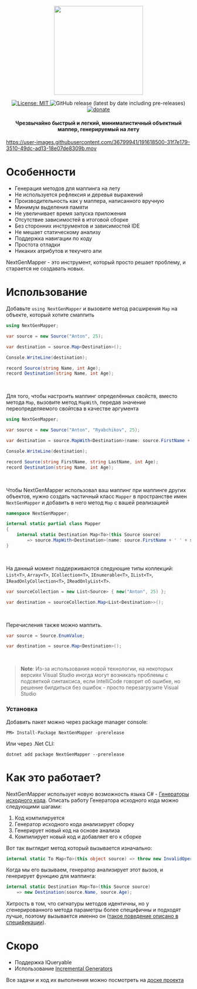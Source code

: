 <p align="center">
    <img src="https://user-images.githubusercontent.com/36799941/191375272-27b0034d-0418-44a6-95c6-802b863de2b3.svg" width="242" height="242">
</p>
<p align="center">
    <a href="https://opensource.org/licenses/MIT">
        <img src="https://img.shields.io/badge/License-MIT-yellow.svg" alt="License: MIT">
    </a>
    <img alt="GitHub release (latest by date including pre-releases)" src="https://img.shields.io/github/v/release/DedAnton/NextGenMapper?include_prereleases">
    <a href="https://vk.com/away.php?utf=1&to=https%3A%2F%2Fwww.tinkoff.ru%2Fcf%2F3ySZ9DEsxfL">
        <img src="https://img.shields.io/badge/%24-donate-9cf" alt="donate">
    </a>
    <h4 align="center">Чрезвычайно быстрый и легкий, минималистичный объектный маппер, генерируемый на лету</h4>
</p>

https://user-images.githubusercontent.com/36799941/191618500-31f7e179-3510-49dc-ad13-18e07de8309b.mov

# Особенности
 - Генерация методов для маппинга на лету
 - Не используется рефлексия и деревья выражений
 - Производительность как у маппера, написанного вручную
 - Минимум выделения памяти
 - Не увеличивает время запуска приложения
 - Отсутствие зависимостей в итоговой сборке
 - Без сторонних инструментов и зависимостей IDE
 - Не мешает статическому анализу
 - Поддержка навигации по коду
 - Простота отладки
 - Никаких атрибутов и текучего апи

NextGenMapper - это инструмент, который просто решает проблему, и старается не создавать новых. 

# Использование

Добавьте `using NextGenMapper` и вызовите метод расширения `Map` на объекте, который хотите смаппить
```c#
using NextGenMapper;

var source = new Source("Anton", 25);

var destination = source.Map<Destination>();

Console.WriteLine(destination);

record Source(string Name, int Age);
record Destination(string Name, int Age);
```
<br>

Для того, чтобы настроить маппинг определённых свойств, вместо метода `Map`, вызовите метод `MapWith`, передав значение переопределяемого свойтсва в качестве аргумента
```c#
using NextGenMapper;

var source = new Source("Anton", "Ryabchikov", 25);

var destination = source.MapWith<Destination>(name: source.FirstName + ' ' + source.LastName);

Console.WriteLine(destination);

record Source(string FirstName, string LastName, int Age);
record Destination(string Name, int Age);
```
<br>

Чтобы NextGenMapper использовал ваш маппинг при маппинге других объектов, нужно создать частичный класс `Mapper` в пространстве имен `NextGenMapper` и добавить в него метод `Map` с вашей реализацией
```c#
namespace NextGenMapper;

internal static partial class Mapper
{
    internal static Destination Map<To>(this Source source) 
        => source.MapWith<Destination>(name: source.FirstName + ' ' + source.LastName);
}
```
<br>

На данный момент поддерживаются следующие типы коллекций: `List<T>`, `Array<T>`, `ICollection<T>`, `IEnumerable<T>`, `IList<T>`, `IReadOnlyCollection<T>`, `IReadOnlyList<T>`.
```c#
var sourceCollection = new List<Source> { new("Anton", 25) };

var destination = sourceCollection.Map<List<Destination>>();
```
<br>

Перечисления также можно маппить.
```c#
var source = Source.EnumValue;

var destination = source.Map<Destination>();
```
<br>

> **Note**: 
> Из-за использования новой технологии, на некоторых версиях Visual Studio иногда могут возникать проблемы с подсветкой синтаксиса, если IntelliCode говорит об ошибке, но решение билдиться без ошибок - просто перезагрузите Visual Studio 

### Установка

Добавить пакет можно через package manager console:
```
PM> Install-Package NextGenMapper -prerelease
```
Или через .Net CLI:
```
dotnet add package NextGenMapper --prerelease
```

# Как это работает?
NextGenMapper использует новую возможность языка C# - [Генераторы исходного кода](https://devblogs.microsoft.com/dotnet/introducing-c-source-generators/). Описать работу Генератора исходного кода можно следующими шагами:
 1. Код компилируется
 2. Генератор исходного кода анализирует сборку
 3. Генерирует новый код на основе анализа
 4. Компилирует новый код и добавляет его к сборке

Вот так выглядит метод который вызывается изначально:
```C#
internal static To Map<To>(this object source) => throw new InvalidOperationException($""Error when mapping {source.GetType()} to {typeof(To)}, mapping function was not found. Create custom mapping function."");
```
Когда мы его вызываем, генератор анализирует этот вызов, и генерирует функцию для маппинга:
```C#
internal static Destination Map<To>(this Source source) 
    => new Destination(source.Name, source.Age);
```
Хитрость в том, что сигнатуры методов идентичны, но у сгенерированного метода параметры более специфичны и подходят лучше, поэтому вызывается именно он ([такое поведение описано в спецификации](https://github.com/dotnet/csharplang/blob/a4c9db9a69ae0d1334ed5675e8faca3b7574c0a1/spec/expressions.md#better-function-member)).

# Скоро
 - Поддержка IQueryable 
 - Использование [Incremental Generators](https://github.com/dotnet/roslyn/blob/main/docs/features/incremental-generators.md)

Все задачи и ход их выполнения можно посмотреть на [доске проекта](https://github.com/users/DedAnton/projects/3)